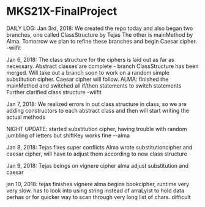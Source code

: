 # MKS21X-FinalProject
DAILY LOG:
Jan 3rd, 2018:
We created the repo today and also began two branches, one called ClassStructure by Tejas
The other is mainMethod by Alma. Tomorrow we plan to refine these branches and begin
Caesar cipher.
-wiifit

Jan 6, 2018:
The class structure for the ciphers is laid out as far as necessary. Abstract classes are
complete - branch ClassStructure has been merged. Will take out a branch soon to work
on a random simple substitution cipher. Caesar cipher will follow.
ALMA: finished the mainMethod and switched all if/then statements to switch statements
Further clarified class structure
-wiifit

Jan 7, 2018:
We realized errors in out class structure in class, so we are adding constructors
to each abstract class and then will start writing the actual methods

NIGHT UPDATE: started substitution cipher, having trouble with random jumbling of letters but shiftKey works fine --alma

Jan 8, 2018:
Tejas fixes super conflicts
Alma wrote substitutioncipher and caesar cipher, will have to adjust them according to new class structure

Jan 9, 2018:
Tejas beings on vignere cipher
alma adjust substitution and caesar

jan 10, 2018:
tejas finishes vignere
alma begins bookcipher, runtime very very slow. has to look into using string instead of arraLyist to hold data perhas
or for quicker way to scan through very long list of chars. difficult
